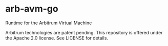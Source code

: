 # arb-avm-go

Runtime for the Arbitrum Virtual Machine

Arbitrum technologies are patent pending. This repository is offered under the Apache 2.0 license. See LICENSE for details.
